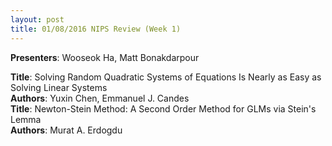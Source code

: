 ```yaml
---
layout: post
title: 01/08/2016 NIPS Review (Week 1)
---
```

**Presenters**: Wooseok Ha, Matt Bonakdarpour  

**Title**: Solving Random Quadratic Systems of Equations Is Nearly as Easy as Solving Linear Systems   
**Authors**: Yuxin Chen, Emmanuel J. Candes   
**Title**: Newton-Stein Method: A Second Order Method for GLMs via Stein's Lemma   
**Authors**: Murat A. Erdogdu   
